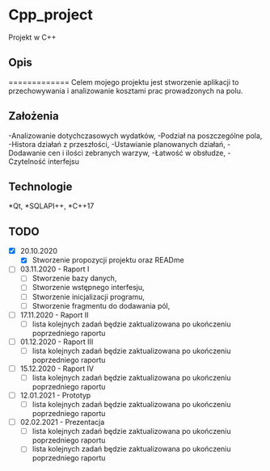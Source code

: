 # Cpp_project
Projekt w C++

## Opis
=============
Celem mojego projektu jest stworzenie aplikacji to przechowywania i analizowanie kosztami prac prowadzonych na polu.

## Założenia
-Analizowanie dotychczasowych wydatków,
-Podział na poszczególne pola,
-Histora działań z przeszłości,
-Ustawianie planowanych działań,
-Dodawanie cen i ilości zebranych warzyw,
-Łatwość w obsłudze,
-Czytelność interfejsu

## Technologie
*Qt,
*SQLAPI++,
*C++17


## TODO

- [x] 20.10.2020 
    - [x] Stworzenie propozycji projektu oraz READme
- [ ] 03.11.2020 - Raport I
    - [ ] Stworzenie bazy danych,
    - [ ] Stworzenie wstępnego interfesju,
    - [ ] Stworzenie inicjalizacji programu,
    - [ ] Stworzenie fragmentu do dodawania pól,
- [ ] 17.11.2020 - Raport II
    - [ ] lista kolejnych zadań będzie zaktualizowana po ukończeniu poprzedniego raportu
- [ ] 01.12.2020 - Raport III
    - [ ] lista kolejnych zadań będzie zaktualizowana po ukończeniu poprzedniego raportu
- [ ] 15.12.2020 - Raport IV
    - [ ] lista kolejnych zadań będzie zaktualizowana po ukończeniu poprzedniego raportu
- [ ] 12.01.2021 - Prototyp 
    - [ ] lista kolejnych zadań będzie zaktualizowana po ukończeniu poprzedniego raportu
- [ ] 02.02.2021 - Prezentacja
    - [ ] lista kolejnych zadań będzie zaktualizowana po ukończeniu poprzedniego raportu
    - [ ] lista kolejnych zadań będzie zaktualizowana po ukończeniu poprzedniego raportu
